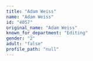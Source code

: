 ```yaml
---
title: "Adam Weiss"
name: "Adam Weiss"
id: "4057"
original_name: "Adam Weiss"
known_for_department: "Editing"
gender: "2"
adult: "false"
profile_path: "null"
---
```

